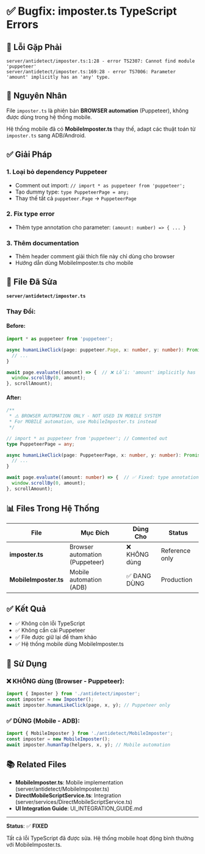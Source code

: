 # ✅ Bugfix: imposter.ts TypeScript Errors

## 🐛 Lỗi Gặp Phải

```
server/antidetect/imposter.ts:1:28 - error TS2307: Cannot find module 'puppeteer'
server/antidetect/imposter.ts:169:28 - error TS7006: Parameter 'amount' implicitly has an 'any' type.
```

## 🔧 Nguyên Nhân

File `imposter.ts` là phiên bản **BROWSER automation** (Puppeteer), không được dùng trong hệ thống mobile.

Hệ thống mobile đã có **MobileImposter.ts** thay thế, adapt các thuật toán từ `imposter.ts` sang ADB/Android.

## ✅ Giải Pháp

### 1. **Loại bỏ dependency Puppeteer**
   - Comment out import: `// import * as puppeteer from 'puppeteer';`
   - Tạo dummy type: `type PuppeteerPage = any;`
   - Thay thế tất cả `puppeteer.Page` → `PuppeteerPage`

### 2. **Fix type error**
   - Thêm type annotation cho parameter: `(amount: number) => { ... }`

### 3. **Thêm documentation**
   - Thêm header comment giải thích file này chỉ dùng cho browser
   - Hướng dẫn dùng MobileImposter.ts cho mobile

## 📁 File Đã Sửa

**`server/antidetect/imposter.ts`**

### Thay Đổi:

#### Before:
```typescript
import * as puppeteer from 'puppeteer';

async humanLikeClick(page: puppeteer.Page, x: number, y: number): Promise<void> {
  // ...
}

await page.evaluate((amount) => {  // ❌ Lỗi: 'amount' implicitly has 'any' type
  window.scrollBy(0, amount);
}, scrollAmount);
```

#### After:
```typescript
/**
 * ⚠️ BROWSER AUTOMATION ONLY - NOT USED IN MOBILE SYSTEM
 * For MOBILE automation, use MobileImposter.ts instead
 */

// import * as puppeteer from 'puppeteer'; // Commented out
type PuppeteerPage = any;

async humanLikeClick(page: PuppeteerPage, x: number, y: number): Promise<void> {
  // ...
}

await page.evaluate((amount: number) => {  // ✅ Fixed: type annotation added
  window.scrollBy(0, amount);
}, scrollAmount);
```

## 📊 Files Trong Hệ Thống

| File | Mục Đích | Dùng Cho | Status |
|------|----------|----------|--------|
| **imposter.ts** | Browser automation (Puppeteer) | ❌ KHÔNG dùng | Reference only |
| **MobileImposter.ts** | Mobile automation (ADB) | ✅ ĐANG DÙNG | Production |

## ✅ Kết Quả

- ✅ Không còn lỗi TypeScript
- ✅ Không cần cài Puppeteer
- ✅ File được giữ lại để tham khảo
- ✅ Hệ thống mobile dùng MobileImposter.ts

## 🎯 Sử Dụng

### ❌ KHÔNG dùng (Browser - Puppeteer):
```typescript
import { Imposter } from './antidetect/imposter';
const imposter = new Imposter();
await imposter.humanLikeClick(page, x, y); // Puppeteer only
```

### ✅ DÙNG (Mobile - ADB):
```typescript
import { MobileImposter } from './antidetect/MobileImposter';
const imposter = new MobileImposter();
await imposter.humanTap(helpers, x, y); // Mobile automation
```

## 📚 Related Files

- **MobileImposter.ts**: Mobile implementation (server/antidetect/MobileImposter.ts)
- **DirectMobileScriptService.ts**: Integration (server/services/DirectMobileScriptService.ts)
- **UI Integration Guide**: UI_INTEGRATION_GUIDE.md

---

**Status**: ✅ **FIXED**

Tất cả lỗi TypeScript đã được sửa. Hệ thống mobile hoạt động bình thường với MobileImposter.ts.
